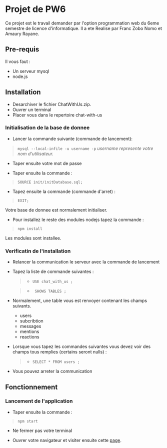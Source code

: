 # Projet de PW6

Ce projet est le travail demander par l'option programmation web du 6eme semestre de licence d'informatique. Il a ete Realise par Franc Zobo Nomo et Amaury Rayane.

## Pre-requis

Il vous faut :

* Un serveur mysql
* node.js

## Installation

* Desarchiver le fichier ChatWithUs.zip.
* Ouvrer un terminal
* Placer vous dans le repertoire chat-with-us

### Initialisation de la base de donnee

* Lancer la commande suivante (commande de lancement):

>``` mysql --local-infile -u username -p ``` 
*username represente votre nom d'utilisateur.*

* Taper ensuite votre mot de passe

* Taper ensuite la commande :

>```SOURCE init/initDatabase.sql;```

* Tapez ensuite la commande (commande d'arret) :

>```EXIT;```

Votre base de donnee est normalement initialiser.

* Pour installez le reste des modules nodejs tapez la commande :
  
>```npm install```

Les modules sont installee.

### Verificatin de l'installation

* Relancer la communication le serveur avec la commande de lancement

* Tapez la liste de commande suivantes :

	> * ``` USE chat_with_us ; ```

	> * ``` SHOWS TABLES ;```

* Normalement, une table vous est renvoyer contenant les champs suivants.

 	* users 
 	* subcribtion
 	* messages
 	* mentions
 	* reactions

 * Lorsque vous tapez les commandes suivantes vous devez voir des champs tous remplies (certains seront nulls) :

 	> * ``` SELECT * FROM users ; ```

 * Vous pouvez arreter la communication


## Fonctionnement

### Lancement de l'application

* Taper ensuite la commande :

> ```npm start```

* Ne fermer pas votre terminal

* Ouvrer votre navigateur et visiter ensuite cette [page](http://localhost:8080/chat-with-us).